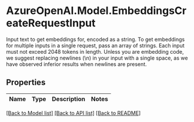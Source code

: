 # AzureOpenAI.Model.EmbeddingsCreateRequestInput
Input text to get embeddings for, encoded as a string. To get embeddings for multiple inputs in a single request, pass an array of strings. Each input must not exceed 2048 tokens in length. Unless you are embedding code, we suggest replacing newlines (\\n) in your input with a single space, as we have observed inferior results when newlines are present.

## Properties

Name | Type | Description | Notes
------------ | ------------- | ------------- | -------------

[[Back to Model list]](../README.md#documentation-for-models) [[Back to API list]](../README.md#documentation-for-api-endpoints) [[Back to README]](../README.md)

